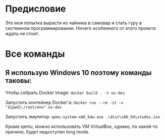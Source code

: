 # Предисловие
Это моя попытка вырасти из чайника в самовар и стать гуру в системном программировании. Ничего особенного от этого проекта ждать не стоит.

# Все команды

## Я использую Windows 10 поэтому команды таковы:

Чтобы собрать Docker Image:  ```docker build . -t os-dev```

Запустить контейнер Docker'a: ```docker run --rm -it -v "${pwd}:/root/env" os-dev```

Запустить эмулятор: ```qemu-system-x86_64w.exe .\dist\x86_64\studos.iso```

Кроме qemu, можно использовать VM VirtualBox, однако, по какой-то причине, будет недоступен long mode.
